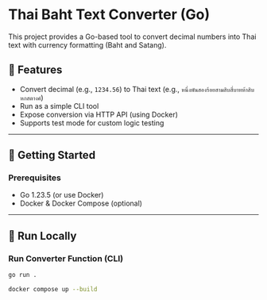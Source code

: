 # Thai Baht Text Converter (Go)

This project provides a Go-based tool to convert decimal numbers into Thai text with currency formatting (Baht and Satang).

## 🧠 Features

- Convert decimal (e.g., `1234.56`) to Thai text (e.g., `หนึ่งพันสองร้อยสามสิบสี่บาทห้าสิบหกสตางค์`)
- Run as a simple CLI tool
- Expose conversion via HTTP API (using Docker)
- Supports test mode for custom logic testing

---

## 🚀 Getting Started

### Prerequisites

- Go 1.23.5 (or use Docker)
- Docker & Docker Compose (optional)

---

## 🧪 Run Locally

### Run Converter Function (CLI)

```bash
go run .
```

```bash
docker compose up --build
```




